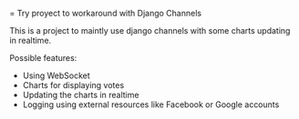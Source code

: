 = Try proyect to workaround with Django Channels

This is a project to maintly use django channels with some charts updating in realtime.

Possible features:
* Using WebSocket
* Charts for displaying votes
* Updating the charts in realtime
* Logging using external resources like Facebook or Google accounts
